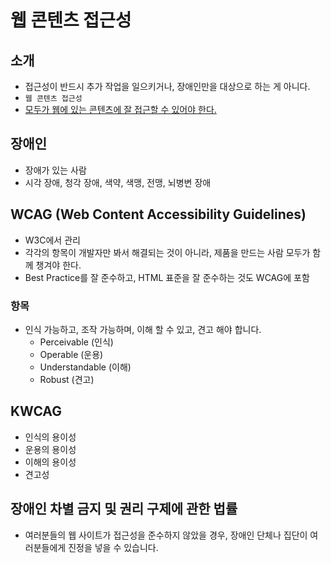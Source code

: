 # 웹 콘텐츠 접근성

## 소개
- 접근성이 반드시 추가 작업을 일으키거나, 장애인만을 대상으로 하는 게 아니다.
- `웹 콘텐츠 접근성`
- <u>모두가 웹에 있는 콘텐츠에 잘 접근할 수 있어야 한다.</u>

## 장애인
- 장애가 있는 사람
- 시각 장애, 청각 장애, 색약, 색맹, 전맹, 뇌병변 장애

## WCAG (Web Content Accessibility Guidelines)
- W3C에서 관리
- 각각의 항목이 개발자만 봐서 해결되는 것이 아니라, 제품을 만드는 사람 모두가 함께 챙겨야 한다.
- Best Practice를 잘 준수하고, HTML 표준을 잘 준수하는 것도 WCAG에 포함

### 항목
- 인식 가능하고, 조작 가능하며, 이해 할 수 있고, 견고 해야 합니다.
  - Perceivable (인식)
  - Operable (운용)
  - Understandable (이해)
  - Robust (견고)

## KWCAG
- 인식의 용이성
- 운용의 용이성
- 이해의 용이성
- 견고성

## 장애인 차별 금지 및 권리 구제에 관한 법률
- 여러분들의 웹 사이트가 접근성을 준수하지 않았을 경우,
장애인 단체나 집단이 여러분들에게 진정을 넣을 수 있습니다.